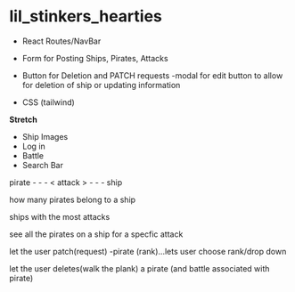# lil_stinkers_hearties


* React Routes/NavBar

* Form for Posting Ships, Pirates, Attacks

* Button for Deletion and PATCH requests
    -modal for edit button to allow for deletion of ship or updating information

* CSS (tailwind)

**Stretch**
- Ship Images
- Log in
- Battle
- Search Bar

pirate - - - < attack > - - - ship


how many pirates belong to a ship 

ships with the most attacks

see all the pirates on a ship for a specfic attack

let the user patch(request)
-pirate (rank)...lets user choose rank/drop down

let the user deletes(walk the plank) a pirate (and battle associated with pirate)